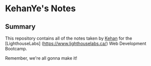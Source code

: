 # KehanYe's Notes

## Summary 
This repository contains all of the notes taken by [Kehan](https://github.com/KehanYe) for the [LighthouseLabs] (https://www.lighthouselabs.ca/) Web Development Bootcamp.

Remember, we're all gonna make it!